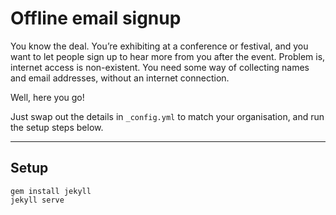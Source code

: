 # Offline email signup

You know the deal. You’re exhibiting at a conference or festival, and you want to let people sign up to hear more from you after the event. Problem is, internet access is non-existent. You need some way of collecting names and email addresses, without an internet connection.

Well, here you go!

Just swap out the details in `_config.yml` to match your organisation, and run the setup steps below.

---

## Setup

    gem install jekyll
    jekyll serve
